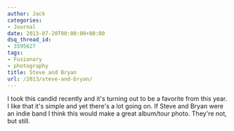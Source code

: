 ```yaml
---
author: Jack
categories:
- Journal
date: 2013-07-20T00:00:00+00:00
dsq_thread_id:
- 3595627
tags:
- Fusionary
- photography
title: Steve and Bryan
url: /2013/steve-and-bryan/
---
```


<div>
  <div>
    <div>
      <div>
        <div>
          <p>
            I took this candid recently and it's turning out to be a favorite from this year. I like that it's simple and yet there's a lot going on. If Steve and Bryan were an indie band I think this would make a great album/tour photo. They're not, but still.
          </p>
        </div>
      </div>
    </div>
  </div>
</div>